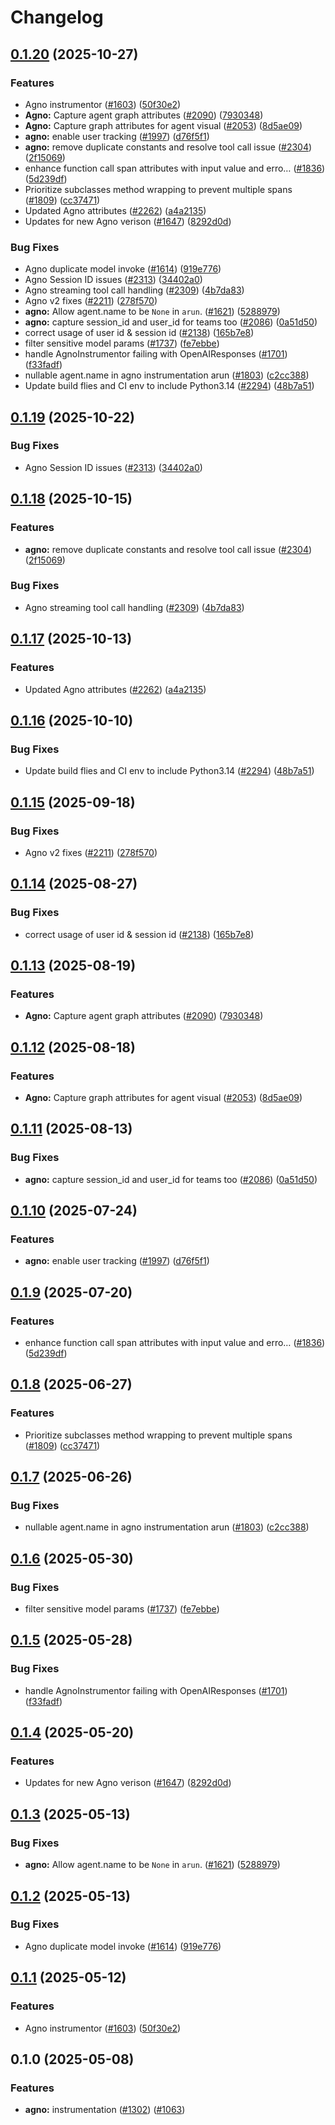 # Changelog

## [0.1.20](https://github.com/dirkbrnd/openinference/compare/python-openinference-instrumentation-agno-v0.1.19...python-openinference-instrumentation-agno-v0.1.20) (2025-10-27)


### Features

* Agno instrumentor ([#1603](https://github.com/dirkbrnd/openinference/issues/1603)) ([50f30e2](https://github.com/dirkbrnd/openinference/commit/50f30e26b5fcc074cc8a7dbbc34e9c11b7af0e41))
* **Agno:** Capture agent graph attributes  ([#2090](https://github.com/dirkbrnd/openinference/issues/2090)) ([7930348](https://github.com/dirkbrnd/openinference/commit/7930348788c292958b3701119dc4c2837a341c53))
* **Agno:** Capture graph attributes for agent visual ([#2053](https://github.com/dirkbrnd/openinference/issues/2053)) ([8d5ae09](https://github.com/dirkbrnd/openinference/commit/8d5ae09b09fbcfaae7bab0dea25db3a2ad076a4d))
* **agno:** enable user tracking ([#1997](https://github.com/dirkbrnd/openinference/issues/1997)) ([d76f5f1](https://github.com/dirkbrnd/openinference/commit/d76f5f1ef112658a8286d9becf8c9f114b7bc911))
* **agno:** remove duplicate constants and resolve tool call issue ([#2304](https://github.com/dirkbrnd/openinference/issues/2304)) ([2f15069](https://github.com/dirkbrnd/openinference/commit/2f15069dbda1e0a030f6d095f5156fdd3ae6d2c6))
* enhance function call span attributes with input value and erro… ([#1836](https://github.com/dirkbrnd/openinference/issues/1836)) ([5d239df](https://github.com/dirkbrnd/openinference/commit/5d239dfbebcfaf34f276e9169be644b91eeafd09))
* Prioritize subclasses method wrapping to prevent multiple spans ([#1809](https://github.com/dirkbrnd/openinference/issues/1809)) ([cc37471](https://github.com/dirkbrnd/openinference/commit/cc37471bcf2be18ff205ab4e49654be42c27daee))
* Updated Agno attributes ([#2262](https://github.com/dirkbrnd/openinference/issues/2262)) ([a4a2135](https://github.com/dirkbrnd/openinference/commit/a4a213510a88117cbd0f15c4e84a84c8ee9b470d))
* Updates for new Agno verison ([#1647](https://github.com/dirkbrnd/openinference/issues/1647)) ([8292d0d](https://github.com/dirkbrnd/openinference/commit/8292d0d5620a9c58c4646e553704a31fd3f8cba3))


### Bug Fixes

* Agno duplicate model invoke ([#1614](https://github.com/dirkbrnd/openinference/issues/1614)) ([919e776](https://github.com/dirkbrnd/openinference/commit/919e776c41fc902f76e8da495c7618ae0ad84292))
* Agno Session ID issues ([#2313](https://github.com/dirkbrnd/openinference/issues/2313)) ([34402a0](https://github.com/dirkbrnd/openinference/commit/34402a0a8478e1b047a76c6a885c5256cec015bc))
* Agno streaming tool call handling ([#2309](https://github.com/dirkbrnd/openinference/issues/2309)) ([4b7da83](https://github.com/dirkbrnd/openinference/commit/4b7da833ae9a91989d09ea78c38ca2e0bd44c0b1))
* Agno v2 fixes ([#2211](https://github.com/dirkbrnd/openinference/issues/2211)) ([278f570](https://github.com/dirkbrnd/openinference/commit/278f570130635d99672126554b9d3a950c658ff4))
* **agno:** Allow agent.name to be `None` in `arun`. ([#1621](https://github.com/dirkbrnd/openinference/issues/1621)) ([5288979](https://github.com/dirkbrnd/openinference/commit/52889796daa5ac221af21b76d77b80e594cdcf89))
* **agno:** capture session_id and user_id for teams too ([#2086](https://github.com/dirkbrnd/openinference/issues/2086)) ([0a51d50](https://github.com/dirkbrnd/openinference/commit/0a51d50be89a440d6df2fca90fe72ab730ee7267))
* correct usage of user id & session id ([#2138](https://github.com/dirkbrnd/openinference/issues/2138)) ([165b7e8](https://github.com/dirkbrnd/openinference/commit/165b7e890cb9691ff1ab3890288c97dc046f1a1b))
* filter sensitive model params ([#1737](https://github.com/dirkbrnd/openinference/issues/1737)) ([fe7ebbe](https://github.com/dirkbrnd/openinference/commit/fe7ebbe9f7663e39d6f18ee1be9f775f0f6e7fb4))
* handle AgnoInstrumentor failing with OpenAIResponses ([#1701](https://github.com/dirkbrnd/openinference/issues/1701)) ([f33fadf](https://github.com/dirkbrnd/openinference/commit/f33fadf5a67fd4bce8ba590cdae4c9b7d1133d74))
* nullable agent.name in agno instrumentation arun ([#1803](https://github.com/dirkbrnd/openinference/issues/1803)) ([c2cc388](https://github.com/dirkbrnd/openinference/commit/c2cc3884c3eb2ba00ddb992cc7b2aff1709bd891))
* Update build flies and CI env to include Python3.14  ([#2294](https://github.com/dirkbrnd/openinference/issues/2294)) ([48b7a51](https://github.com/dirkbrnd/openinference/commit/48b7a515cde2180f590a5a370a73d5ce1c73501d))

## [0.1.19](https://github.com/Arize-ai/openinference/compare/python-openinference-instrumentation-agno-v0.1.18...python-openinference-instrumentation-agno-v0.1.19) (2025-10-22)


### Bug Fixes

* Agno Session ID issues ([#2313](https://github.com/Arize-ai/openinference/issues/2313)) ([34402a0](https://github.com/Arize-ai/openinference/commit/34402a0a8478e1b047a76c6a885c5256cec015bc))

## [0.1.18](https://github.com/Arize-ai/openinference/compare/python-openinference-instrumentation-agno-v0.1.17...python-openinference-instrumentation-agno-v0.1.18) (2025-10-15)


### Features

* **agno:** remove duplicate constants and resolve tool call issue ([#2304](https://github.com/Arize-ai/openinference/issues/2304)) ([2f15069](https://github.com/Arize-ai/openinference/commit/2f15069dbda1e0a030f6d095f5156fdd3ae6d2c6))


### Bug Fixes

* Agno streaming tool call handling ([#2309](https://github.com/Arize-ai/openinference/issues/2309)) ([4b7da83](https://github.com/Arize-ai/openinference/commit/4b7da833ae9a91989d09ea78c38ca2e0bd44c0b1))

## [0.1.17](https://github.com/Arize-ai/openinference/compare/python-openinference-instrumentation-agno-v0.1.16...python-openinference-instrumentation-agno-v0.1.17) (2025-10-13)


### Features

* Updated Agno attributes ([#2262](https://github.com/Arize-ai/openinference/issues/2262)) ([a4a2135](https://github.com/Arize-ai/openinference/commit/a4a213510a88117cbd0f15c4e84a84c8ee9b470d))

## [0.1.16](https://github.com/Arize-ai/openinference/compare/python-openinference-instrumentation-agno-v0.1.15...python-openinference-instrumentation-agno-v0.1.16) (2025-10-10)


### Bug Fixes

* Update build flies and CI env to include Python3.14  ([#2294](https://github.com/Arize-ai/openinference/issues/2294)) ([48b7a51](https://github.com/Arize-ai/openinference/commit/48b7a515cde2180f590a5a370a73d5ce1c73501d))

## [0.1.15](https://github.com/Arize-ai/openinference/compare/python-openinference-instrumentation-agno-v0.1.14...python-openinference-instrumentation-agno-v0.1.15) (2025-09-18)


### Bug Fixes

* Agno v2 fixes ([#2211](https://github.com/Arize-ai/openinference/issues/2211)) ([278f570](https://github.com/Arize-ai/openinference/commit/278f570130635d99672126554b9d3a950c658ff4))

## [0.1.14](https://github.com/Arize-ai/openinference/compare/python-openinference-instrumentation-agno-v0.1.13...python-openinference-instrumentation-agno-v0.1.14) (2025-08-27)


### Bug Fixes

* correct usage of user id & session id ([#2138](https://github.com/Arize-ai/openinference/issues/2138)) ([165b7e8](https://github.com/Arize-ai/openinference/commit/165b7e890cb9691ff1ab3890288c97dc046f1a1b))

## [0.1.13](https://github.com/Arize-ai/openinference/compare/python-openinference-instrumentation-agno-v0.1.12...python-openinference-instrumentation-agno-v0.1.13) (2025-08-19)


### Features

* **Agno:** Capture agent graph attributes  ([#2090](https://github.com/Arize-ai/openinference/issues/2090)) ([7930348](https://github.com/Arize-ai/openinference/commit/7930348788c292958b3701119dc4c2837a341c53))

## [0.1.12](https://github.com/Arize-ai/openinference/compare/python-openinference-instrumentation-agno-v0.1.11...python-openinference-instrumentation-agno-v0.1.12) (2025-08-18)


### Features

* **Agno:** Capture graph attributes for agent visual ([#2053](https://github.com/Arize-ai/openinference/issues/2053)) ([8d5ae09](https://github.com/Arize-ai/openinference/commit/8d5ae09b09fbcfaae7bab0dea25db3a2ad076a4d))

## [0.1.11](https://github.com/Arize-ai/openinference/compare/python-openinference-instrumentation-agno-v0.1.10...python-openinference-instrumentation-agno-v0.1.11) (2025-08-13)


### Bug Fixes

* **agno:** capture session_id and user_id for teams too ([#2086](https://github.com/Arize-ai/openinference/issues/2086)) ([0a51d50](https://github.com/Arize-ai/openinference/commit/0a51d50be89a440d6df2fca90fe72ab730ee7267))

## [0.1.10](https://github.com/Arize-ai/openinference/compare/python-openinference-instrumentation-agno-v0.1.9...python-openinference-instrumentation-agno-v0.1.10) (2025-07-24)


### Features

* **agno:** enable user tracking ([#1997](https://github.com/Arize-ai/openinference/issues/1997)) ([d76f5f1](https://github.com/Arize-ai/openinference/commit/d76f5f1ef112658a8286d9becf8c9f114b7bc911))

## [0.1.9](https://github.com/Arize-ai/openinference/compare/python-openinference-instrumentation-agno-v0.1.8...python-openinference-instrumentation-agno-v0.1.9) (2025-07-20)


### Features

* enhance function call span attributes with input value and erro… ([#1836](https://github.com/Arize-ai/openinference/issues/1836)) ([5d239df](https://github.com/Arize-ai/openinference/commit/5d239dfbebcfaf34f276e9169be644b91eeafd09))

## [0.1.8](https://github.com/Arize-ai/openinference/compare/python-openinference-instrumentation-agno-v0.1.7...python-openinference-instrumentation-agno-v0.1.8) (2025-06-27)


### Features

* Prioritize subclasses method wrapping to prevent multiple spans ([#1809](https://github.com/Arize-ai/openinference/issues/1809)) ([cc37471](https://github.com/Arize-ai/openinference/commit/cc37471bcf2be18ff205ab4e49654be42c27daee))

## [0.1.7](https://github.com/Arize-ai/openinference/compare/python-openinference-instrumentation-agno-v0.1.6...python-openinference-instrumentation-agno-v0.1.7) (2025-06-26)


### Bug Fixes

* nullable agent.name in agno instrumentation arun ([#1803](https://github.com/Arize-ai/openinference/issues/1803)) ([c2cc388](https://github.com/Arize-ai/openinference/commit/c2cc3884c3eb2ba00ddb992cc7b2aff1709bd891))

## [0.1.6](https://github.com/Arize-ai/openinference/compare/python-openinference-instrumentation-agno-v0.1.5...python-openinference-instrumentation-agno-v0.1.6) (2025-05-30)


### Bug Fixes

* filter sensitive model params ([#1737](https://github.com/Arize-ai/openinference/issues/1737)) ([fe7ebbe](https://github.com/Arize-ai/openinference/commit/fe7ebbe9f7663e39d6f18ee1be9f775f0f6e7fb4))

## [0.1.5](https://github.com/Arize-ai/openinference/compare/python-openinference-instrumentation-agno-v0.1.4...python-openinference-instrumentation-agno-v0.1.5) (2025-05-28)


### Bug Fixes

* handle AgnoInstrumentor failing with OpenAIResponses ([#1701](https://github.com/Arize-ai/openinference/issues/1701)) ([f33fadf](https://github.com/Arize-ai/openinference/commit/f33fadf5a67fd4bce8ba590cdae4c9b7d1133d74))

## [0.1.4](https://github.com/Arize-ai/openinference/compare/python-openinference-instrumentation-agno-v0.1.3...python-openinference-instrumentation-agno-v0.1.4) (2025-05-20)


### Features

* Updates for new Agno verison ([#1647](https://github.com/Arize-ai/openinference/issues/1647)) ([8292d0d](https://github.com/Arize-ai/openinference/commit/8292d0d5620a9c58c4646e553704a31fd3f8cba3))

## [0.1.3](https://github.com/Arize-ai/openinference/compare/python-openinference-instrumentation-agno-v0.1.2...python-openinference-instrumentation-agno-v0.1.3) (2025-05-13)


### Bug Fixes

* **agno:** Allow agent.name to be `None` in `arun`. ([#1621](https://github.com/Arize-ai/openinference/issues/1621)) ([5288979](https://github.com/Arize-ai/openinference/commit/52889796daa5ac221af21b76d77b80e594cdcf89))

## [0.1.2](https://github.com/Arize-ai/openinference/compare/python-openinference-instrumentation-agno-v0.1.1...python-openinference-instrumentation-agno-v0.1.2) (2025-05-13)


### Bug Fixes

* Agno duplicate model invoke ([#1614](https://github.com/Arize-ai/openinference/issues/1614)) ([919e776](https://github.com/Arize-ai/openinference/commit/919e776c41fc902f76e8da495c7618ae0ad84292))

## [0.1.1](https://github.com/Arize-ai/openinference/compare/python-openinference-instrumentation-agno-v0.1.0...python-openinference-instrumentation-agno-v0.1.1) (2025-05-12)


### Features

* Agno instrumentor ([#1603](https://github.com/Arize-ai/openinference/issues/1603)) ([50f30e2](https://github.com/Arize-ai/openinference/commit/50f30e26b5fcc074cc8a7dbbc34e9c11b7af0e41))

## 0.1.0 (2025-05-08)

### Features

* **agno:** instrumentation ([#1302](https://github.com/Arize-ai/openinference/issues/1302)) ([#1063](https://github.com/Arize-ai/openinference/pull/1063))
